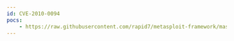 ```yaml
---
id: CVE-2010-0094
pocs:
    - https://raw.githubusercontent.com/rapid7/metasploit-framework/master/modules/exploits/multi/browser/java_rmi_connection_impl.rb
---
```

